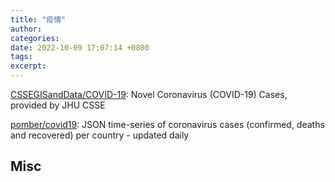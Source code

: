 ```yaml
---
title: "疫情"
author: 
categories: 
date: 2022-10-09 17:07:14 +0800
tags: 
excerpt: 
---
```







[CSSEGISandData/COVID-19](https://github.com/CSSEGISandData/COVID-19): Novel Coronavirus (COVID-19) Cases, provided by JHU CSSE

[pomber/covid19](https://github.com/pomber/covid19): JSON time-series of coronavirus cases (confirmed, deaths and recovered) per country - updated daily











## Misc



